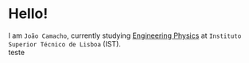 # Hello!

I am `João Camacho`, currently studying [Engineering Physics](https://tecnico.ulisboa.pt/en/education/courses/masters-programmes/engineering-physics/) at `Instituto Superior Técnico de Lisboa` (IST). <br>
teste
